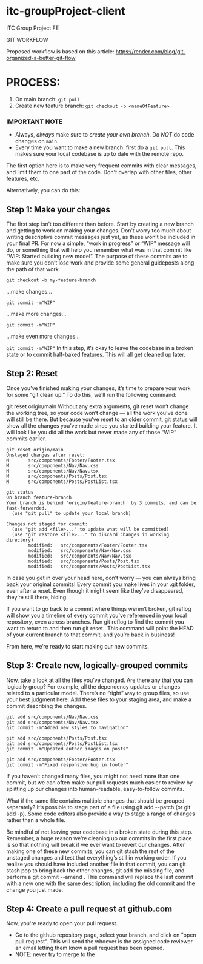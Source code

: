 # itc-groupProject-client
ITC Group Project FE

GIT WORKFLOW

Proposed workflow is based on this article: https://render.com/blog/git-organized-a-better-git-flow

PROCESS:
======
  1. On main branch: ```git pull```
  2. Create new feature branch: ```git checkout -b <nameOfFeature>```
  
 ### IMPORTANT NOTE
 * Always, _always_ make sure to _create your own branch_. Do _NOT_ do code changes on ```main```.  
 * Every time you want to make a new branch: first do a ```git pull```.  This makes sure your local codebase is up to date with the remote repo.

The first option here is to make very frequent commits with clear messages, and limit them to one part of the code. Don't overlap with other files, other features, etc.


Alternatively, you can do this:

Step 1: Make your changes
------

The first step isn’t too different than before. Start by creating a new branch and getting to work on making your changes. Don’t worry too much about writing descriptive commit messages just yet, as these won’t be included in your final PR. For now a simple, “work in progress” or “WIP” message will do, or something that will help you remember what was in that commit like “WIP: Started building new model”. The purpose of these commits are to make sure you don’t lose work and provide some general guideposts along the path of that work.

```git checkout -b my-feature-branch```

...make changes...

```git commit -m"WIP"```

...make more changes...

```git commit -m"WIP"```

...make even more changes...

```git commit -m"WIP"```
In this step, it’s okay to leave the codebase in a broken state or to commit half-baked features. This will all get cleaned up later.

Step 2: Reset
------
Once you’ve finished making your changes, it’s time to prepare your work for some “git clean up.” To do this, we’ll run the following command:

git reset origin/main
Without any extra arguments, git reset won’t change the working tree, so your code won’t change — all the work you’ve done will still be there. But because you’ve reset to an older commit, git status will show all the changes you’ve made since you started building your feature. It will look like you did all the work but never made any of those “WIP” commits earlier.
```
git reset origin/main
Unstaged changes after reset:
M       src/components/Footer/Footer.tsx
M       src/components/Nav/Nav.css
M       src/components/Nav/Nav.tsx
M       src/components/Posts/Post.tsx
M       src/components/Posts/PostList.tsx
```
```
git status
On branch feature-branch
Your branch is behind 'origin/feature-branch' by 3 commits, and can be fast-forwarded.
  (use "git pull" to update your local branch)
```
```
Changes not staged for commit:
  (use "git add <file>..." to update what will be committed)
  (use "git restore <file>..." to discard changes in working directory)
        modified:   src/components/Footer/Footer.tsx
        modified:   src/components/Nav/Nav.css
        modified:   src/components/Nav/Nav.tsx
        modified:   src/components/Posts/Post.tsx
        modified:   src/components/Posts/PostList.tsx
```
In case you get in over your head here, don’t worry — you can always bring back your original commits! Every commit you make lives in your .git folder, even after a reset. Even though it might seem like they’ve disappeared, they’re still there, hiding.

If you want to go back to a commit where things weren’t broken, git reflog will show you a timeline of every commit you’ve referenced in your local repository, even across branches. Run git reflog to find the commit you want to return to and then run git reset <commit-sha>. This command will point the HEAD of your current branch to that commit, and you’re back in business!

From here, we’re ready to start making our new commits.

Step 3: Create new, logically-grouped commits
------
Now, take a look at all the files you’ve changed. Are there any that you can logically group? For example, all the dependency updates or changes related to a particular model. There’s no “right” way to group files, so use your best judgment here. Add these files to your staging area, and make a commit describing the changes.
```
git add src/components/Nav/Nav.css
git add src/components/Nav/Nav.tsx
git commit -m"Added new styles to navigation"

git add src/components/Posts/Post.tsx
git add src/components/Posts/PostList.tsx
git commit -m"Updated author images on posts"

git add src/components/Footer/Footer.tsx
git commit -m"Fixed responsive bug in footer"
```
If you haven’t changed many files, you might not need more than one commit, but we can often make our pull requests much easier to review by splitting up our changes into human-readable, easy-to-follow commits.

What if the same file contains multiple changes that should be grouped separately? It’s possible to stage part of a file using git add --patch (or git add -p). Some code editors also provide a way to stage a range of changes rather than a whole file.

Be mindful of not leaving your codebase in a broken state during this step. Remember, a huge reason we’re cleaning up our commits in the first place is so that nothing will break if we ever want to revert our changes. After making one of these new commits, you can git stash the rest of the unstaged changes and test that everything’s still in working order. If you realize you should have included another file in that commit, you can git stash pop to bring back the other changes, git add the missing file, and perform a git commit --amend . This command will replace the last commit with a new one with the same description, including the old commit and the change you just made.

Step 4: Create a pull request at github.com
------
Now, you're ready to open your pull request.
   * Go to the github repository page, select your branch, and click on "open pull request". This will send the whoever is the assigned code reviewer an email letting them know a pull request has been opened.
   * NOTE: never try to merge to the 

